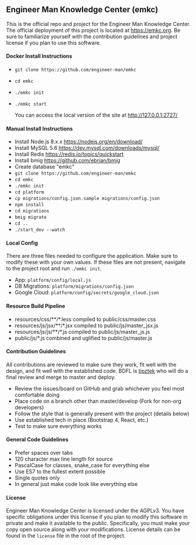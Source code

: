 ## Engineer Man Knowledge Center (emkc)
This is the official repo and project for the Engineer Man Knowledge Center. The official deployment of this project
is located at https://emkc.org. Be sure to familiarize yourself with the contribution guidelines and project license
if you plan to use this software.


#### Docker Install Instructions
- `git clone https://github.com/engineer-man/emkc`
- `cd emkc`
- `./emkc init`
- `./emkc start`

  You can access the local version of the site at http://127.0.0.1:2727/

#### Manual Install Instructions
- Install Node.js 8.x.x https://nodejs.org/en/download/
- Install MySQL 5.6 https://dev.mysql.com/downloads/mysql/
- Install Redis https://redis.io/topics/quickstart
- Install bmig https://github.com/ebrian/bmig
- Create database "emkc"
- `git clone https://github.com/engineer-man/emkc`
- `cd emkc`
- `./emkc init`
- `cd platform`
- `cp migrations/config.json.sample migrations/config.json`
- `npm install`
- `cd migrations`
- `bmig migrate`
- `cd ..`
- `./start_dev --watch`


#### Local Config
There are three files needed to configure the application. Make sure to modify these with your own values. If
these files are not present, navigate to the project root and run `./emkc init`.
- App: `platform/config/local.js`
- DB Migrations: `platform/migrations/config.json`
- Google Cloud: `platform/config/secrets/google_cloud.json`


#### Resource Build Pipeline
- resources/css/\*\*/\*.less compiled to public/css/master.css
- resources/js/jsx/\*\*/\*.jsx compiled to public/js/master_jsx.js
- resources/js/js/\*\*/\*.js compiled to public/js/master_js.js
- public/js/\*.js combined and uglified to public/js/master.js


#### Contribution Guidelines
All contributions are reviewed to make sure they work, fit well with the design, and fit well with
the established code. BDFL is [tipztek](https://github.com/tipztek) who will do a final review and merge
to master and deploy.
- Review the issues/board on GitHub and grab whichever you feel most comfortable doing
- Place code on a branch other than master/develop (Fork for non-org developers)
- Follow the style that is generally present with the project (details below)
- Use established tech in place (Bootstrap 4, React, etc.)
- Test to make sure everything works


#### General Code Guidelines
- Prefer spaces over tabs
- 120 character max line length for source
- PascalCase for classes, snake_case for everything else
- Use ES7 to the fullest extent possible
- Single quotes only
- In general just make code look like everything else


#### License
Engineer Man Knowledge Center is licensed under the AGPLv3. You have specific obligations under this license
if you plan to modify this software in private and make it available to the public. Specifically, you must
make your copy open source along with your modifications. License details can be found in the `license` file
in the root of the project.
